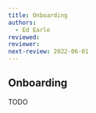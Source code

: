 ```yaml
---
title: Onboarding
authors: 
  - Ed Earle
reviewed: 
reviewer:
next-review: 2022-06-01
---
```


## Onboarding

TODO